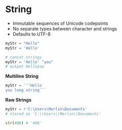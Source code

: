 # String

- Immutable sequences of Unicode codepoints
- No separate types between character and strings
- Defaults to UTF-8


```python
myStr = "Hello"
myStr = 'Hello'

# concat strings
myStr = 'Hello' "you"
# output Helloyou
```

**Multiline String**
```python
myStr = '''Hello
you long string```
```

**Raw Strings**

```python
myStr = r'C:\Users\Merlin\Documents'
# stored as 'C:\\Users\\Merlin\\Documents'

str(496) # '496'
```

